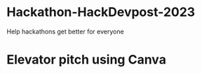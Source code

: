 # Hackathon-HackDevpost-2023
Help hackathons get better for everyone

# Elevator pitch using Canva

